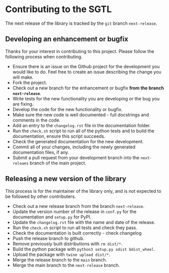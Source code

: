 # Contributing to the SGTL

The next release of the library is tracked by the `git` branch `next-release`.

## Developing an enhancement or bugfix
Thanks for your interest in contributing to this project. Please follow the following process when contributing.

* Ensure there is an issue on the Github project for the development you would like to do. Feel free to create an issue describing the change you will make.
* Fork the project.
* Check out a new branch for the enhancement or bugfix **from the branch `next-release`**.
* Write tests for the new functionality you are developing or the bug you are fixing.
* Develop the code for the new functionality or bugfix.
* Make sure the new code is well documented - full docstrings and comments in the code.
* Add an entry to the `changelog.rst` file in the documentation folder.
* Run the `check.sh` script to run all of the python tests and to build the documentation, ensure this script succeeds.
* Check the generated documentation for the new development.
* Commit all of your changes, including the newly generated documentation files, if any.
* Submit a pull request from your development branch into the `next-releaes` branch of the main project.

## Releasing a new version of the library
This process is for the maintainer of the library only, and is not expected to be followed by other contributers.

* Check out a new release branch from the branch `next-release`.
* Update the version number of the release in `conf.py` for the documentation and `setup.py` for PyPI.
* Update the `changelog.rst` file with the name and date of the release.
* Run the `check.sh` script to run all tests and check they pass.
* Check the documentation is built correctly - check changelog
* Push the release branch to github.
* Remove previously built distributions with `rm dist/*`.
* Build the python package with `python3 setup.py sdist bdist_wheel`.
* Upload the package with `twine upload dist/*`.
* Merge the release branch to the `main` branch.
* Merge the main branch to the `next-release` branch.
